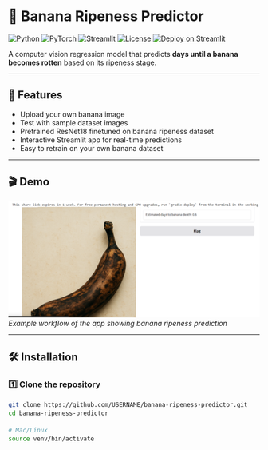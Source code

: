 # 🍌 Banana Ripeness Predictor

[![Python](https://img.shields.io/badge/python-3.8+-blue)](https://www.python.org/) 
[![PyTorch](https://img.shields.io/badge/PyTorch-1.13-red)](https://pytorch.org/) 
[![Streamlit](https://img.shields.io/badge/Streamlit-1.24-orange)](https://streamlit.io/) 
[![License](https://img.shields.io/badge/license-MIT-green)](LICENSE)
[![Deploy on Streamlit](https://static.streamlit.io/badges/streamlit_badge_black_white.svg)](https://share.streamlit.io/USERNAME/banana-ripeness-predictor/main/app.py)

A computer vision regression model that predicts **days until a banana becomes rotten** based on its ripeness stage.

---

## 🌟 Features
- Upload your own banana image  
- Test with sample dataset images  
- Pretrained ResNet18 finetuned on banana ripeness dataset  
- Interactive Streamlit app for real-time predictions  
- Easy to retrain on your own banana dataset

---

## 🎬 Demo

![Demo Screenshot](images/demo.png)
*Example workflow of the app showing banana ripeness prediction*  

---

## 🛠️ Installation

### 1️⃣ Clone the repository
```bash
git clone https://github.com/USERNAME/banana-ripeness-predictor.git
cd banana-ripeness-predictor

# Mac/Linux
source venv/bin/activate


